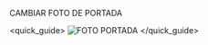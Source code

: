 CAMBIAR FOTO DE PORTADA

<quick_guide>
![FOTO PORTADA](http://static.energysistem.com/images/manuals/39789/5411d64661bbf.jpg)
</quick_guide>

